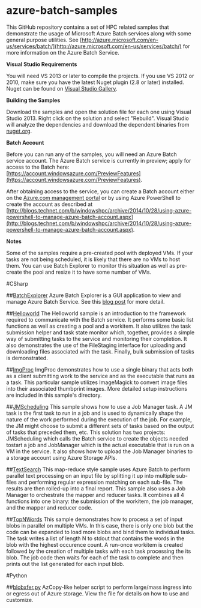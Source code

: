 # azure-batch-samples
This GitHub repository contains a set of HPC related samples that demonstrate the usage of Microsoft Azure Batch services along with some general purpose utilities. See [http://azure.microsoft.com/en-us/services/batch/](http://azure.microsoft.com/en-us/services/batch/) for more information on the Azure Batch Service.

**Visual Studio Requirements**

You will need VS 2013 or later to compile the projects. If you use VS 2012 or 2010, make sure you have the latest Nuget plugin (2.8 or later) installed. Nuget can be found on  [Visual Studio Gallery](https://visualstudiogallery.msdn.microsoft.com/27077b70-9dad-4c64-adcf-c7cf6bc9970c).

**Building the Samples**

Download the samples and open the solution file for each one using Visual Studio 2013. Right click on the solution and select "Rebuild". Visual Studio will analyze the dependencies and download the dependent binaries from [nuget.org](http://www.nuget.org/packages/Azure.Batch/).

**Batch Account**

Before you can run any of the samples, you will need an Azure Batch service account. The Azure Batch service is currently in preview; apply for access to the Batch here: [https://account.windowsazure.com/PreviewFeatures](https://account.windowsazure.com/PreviewFeatures).

After obtaining access to the service, you can create a Batch account either on the [Azure.com management portal](https://manage.windowsazure.com) or by using Azure PowerShell to create the account as described at [http://blogs.technet.com/b/windowshpc/archive/2014/10/28/using-azure-powershell-to-manage-azure-batch-account.aspx](http://blogs.technet.com/b/windowshpc/archive/2014/10/28/using-azure-powershell-to-manage-azure-batch-account.aspx).

**Notes**

Some of the samples require a pre-created pool with deployed VMs. If your tasks are not being scheduled, it is likely that there are no VMs to host them. You can use Batch Explorer to monitor this situation as well as pre-create the pool and resize it to have some number of VMs.

#CSharp

##[BatchExplorer](./CSharp/BatchExplorer)
Azure Batch Explorer is a GUI application to view and manage Azure Batch Service. See this [blog post](http://blogs.technet.com/b/windowshpc/archive/2015/01/20/azure-batch-explorer-sample-walkthrough.aspx) for more detail.

##[Helloworld](./CSharp/HelloWorld)
The Helloworld sample is an introduction to the framework required to communicate with the Batch service. It performs some basic list functions as well as creating a pool and a workitem. It also utilizes the task submission helper and task state monitor which, together, provides a simple way of submitting tasks to the service and monitoring their completion. It also demonstrates the use of the FileStaging interface for uploading and downloading files associated with the task. Finally, bulk submission of tasks is demonstrated.

##[ImgProc](./CSharp/ImgProc)
ImgProc demonstrates how to use a single binary that acts both as a client submitting work to the service and as the executable that runs as a task. This particular sample utilizes ImageMagick to convert image files into their associated thumbprint images. More detailed setup instructions are included in this sample's directory.

##[JMScheduling](./CSharp/JMScheduling)
This sample shows how to use a Job Manager task. A JM task is the first task to run in a job and is used to dynamically shape the nature of the work performed during the execution of the job. For example, the JM might choose to submit a different sets of tasks based on the output of tasks that preceded them, etc. This solution has two projects: JMScheduling which calls the Batch service to create the objects needed tostart a job and JobManager which is the actual executable that is run on a VM in the service. It also shows how to upload the Job Manager binaries to a storage account using Azure Storage APIs.

##[TextSearch](./CSharp/TextSearch)
This map-reduce style sample uses Azure Batch to perform parallel text processing on an input file by splitting it up into multiple sub-files and performing regular expression matching on each sub-file. The results are then rolled-up into a final report. This sample also uses a Job Manager to orchestrate the mapper and reducer tasks. It combines all 4 functions into one binary: the submission of the workitem, the job manager, and the mapper and reducer code.

##[TopNWords](./CSharp/TopNWords)
This sample demonstrates how to process a set of input blobs in parallel on multiple VMs. In this case, there is only one blob but the code can be expanded to load more blobs and bind them to individual tasks. The task writes a list of length N to stdout that contains the words in the blob with the highest occurence count. A run-once workitem is created followed by the creation of multiple tasks with each task processing the its blob. The job code then waits for each of the task to complete and then prints out the list generated for each input blob.

#Python

##[blobxfer.py](./Python/Storage)
AzCopy-like helper script to perform large/mass ingress into or egress out of Azure storage. View the file for details on how to use and customize.
